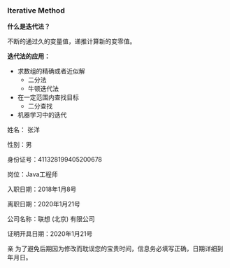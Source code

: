 ### Iterative Method

**什么是迭代法？**

不断的通过久的变量值，递推计算新的变零值。

**迭代法的应用：**

- 求数组的精确或者近似解
  - 二分法
  - 牛顿迭代法
- 在一定范围内查找目标
  - 二分查找
- 机器学习中的迭代



姓名： 张洋

性别：男

身份证号：411328199405200678

岗位：Java工程师

入职日期：2018年1月8号

离职日期：2020年1月21号

公司名称：联想 (北京) 有限公司

证明开具日期：2020年1月21号





亲 为了避免后期因为修改而耽误您的宝贵时间，信息务必填写正确，日期详细到年月日。